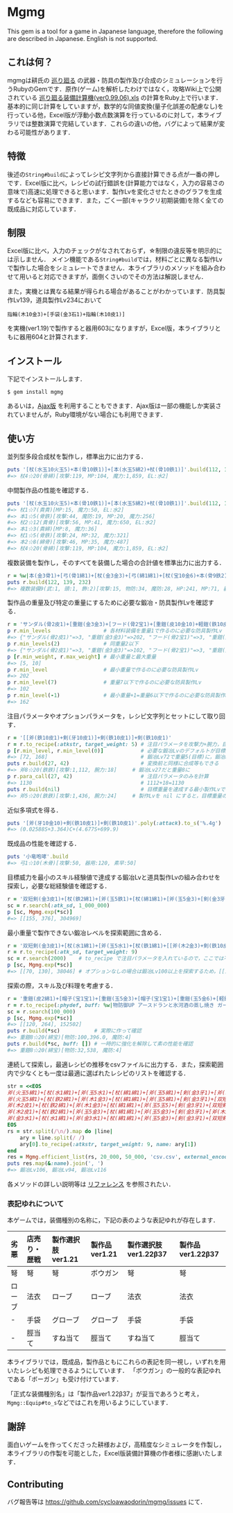 # Mgmg
This gem is a tool for a game in Japanese language, therefore the following are described in Japanese. English is not supported.

## これは何？
mgmgは耕氏の [巡り廻る](http://rebellionrpg.blog80.fc2.com/) の武器・防具の製作及び合成のシミュレーションを行うRubyのGemです．原作(ゲーム)を解析したわけではなく，攻略Wiki上で公開されている [巡り廻る装備計算機(ver0.99.06).xls](https://wikiwiki.jp/guruguru/%E8%A3%85%E5%82%99%E5%93%81%E5%90%88%E6%88%90#n07db4f5) の計算をRuby上で行います．基本的に同じ計算をしていますが，数学的な同値変換(量子化誤差の配慮なし)を行っている他，Excel版が浮動小数点数演算を行っているのに対して，本ライブラリでは整数演算で完結しています．これらの違いの他，バグによって結果が変わる可能性があります．

## 特徴
後述の`String#build`によってレシピ文字列から直接計算できる点が一番の押しです．Excel版に比べ，レシピの試行錯誤を(計算能力ではなく，入力の容易さの意味で)高速に処理できると思います．製作Lvを変化させたときのグラフを生成するなども容易にできます．また，ごく一部(キャラクリ初期装備)を除く全ての既成品に対応しています．

## 制限
Excel版に比べ，入力のチェックがなされておらず，☆制限の違反等を明示的には示しません．
メイン機能である`String#build`では，材料ごとに異なる製作Lvで製作した場合をシミュレートできません．本ライブラリのメソッドを組み合わせて用いると対応できますが，面倒くさいのでその方法は解説しません．

また，実機とは異なる結果が得られる場合があることがわかっています．防具製作Lv139，道具製作Lv234において
```
指輪(木10金3)+[手袋(金3石1)+指輪(木10皮1)]
```
を実機(ver1.19)で製作すると器用603になりますが，Excel版，本ライブラリともに器用604と計算されます．

## インストール
下記でインストールします．

    $ gem install mgmg

あるいは，[Ajax版](http://cycloawaodorin.sakura.ne.jp/sonota/mgmg/mgmg.html) を利用することもできます．Ajax版は一部の機能しか実装されていませんが，Ruby環境がない場合にも利用できます．

## 使い方
並列型多段合成杖を製作し，標準出力に出力する．

```ruby
puts '[杖(水玉10火玉5)+本(骨10鉄1)]+[本(水玉5綿2)+杖(骨10鉄1)]'.build(112, 176)
#=> 杖4☆20(骨綿)[攻撃:119, MP:104, 魔力:1,859, EL:水2]
```

中間製作品の性能を確認する．

```ruby
puts '[杖(水玉10火玉5)+本(骨10鉄1)]+[本(水玉5綿2)+杖(骨10鉄1)]'.build(112, 176).history
#=> 杖1☆7(貴貴)[MP:15, 魔力:50, EL:水2]
#=> 本1☆5(骨鉄)[攻撃:44, 魔防:19, MP:20, 魔力:256]
#=> 杖2☆12(貴骨)[攻撃:56, MP:41, 魔力:650, EL:水2]
#=> 本1☆3(貴綿)[MP:8, 魔力:36]
#=> 杖1☆5(骨鉄)[攻撃:24, MP:32, 魔力:321]
#=> 本2☆8(綿骨)[攻撃:46, MP:35, 魔力:487]
#=> 杖4☆20(骨綿)[攻撃:119, MP:104, 魔力:1,859, EL:水2]
```

複数装備を製作し，そのすべてを装備した場合の合計値を標準出力に出力する．

```ruby
r = %w|本(金3骨1)+[弓(骨1綿1)+[杖(金3金3)+[弓(綿1綿1)+[杖(宝10金6)+本(骨9鉄2)]]]] フード(石10骨9) 首飾り(宝10水10) 指輪(木10金10)|
puts r.build(122, 139, 232)
#=> 複数装備9(武:1, 頭:1, 飾:2)[攻撃:15, 物防:34, 魔防:28, HP:241, MP:71, 器用:223, 素早:222, 魔力:6,604]
```

製作品の重量及び特定の重量にするために必要な鍛冶・防具製作Lvを確認する．

```ruby
r = 'サンダル(骨2皮1)+[重鎧(金3金3)+[フード(骨2宝1)+[重鎧(皮10金10)+軽鎧(鉄10皮1)]]]'
p r.min_levels                 # 各材料装備を重量1で作るのに必要な防具製作Lv
#=> {"サンダル(骨2皮1)"=>3, "重鎧(金3金3)"=>202, "フード(骨2宝1)"=>3, "重鎧(皮10金10)"=>162, "軽鎧(鉄10皮1)"=>68}
p r.min_levels(2)              # 同重量2以下
#=> {"サンダル(骨2皮1)"=>3, "重鎧(金3金3)"=>102, "フード(骨2宝1)"=>3, "重鎧(皮10金10)"=>42, "軽鎧(鉄10皮1)"=>27}
p [r.min_weight, r.max_weight] # 最小重量と最大重量
#=> [5, 10]
p r.min_level                  # 最小重量で作るのに必要な防具製作Lv
#=> 202
p r.min_level(7)               # 重量7以下で作るのに必要な防具製作Lv
#=> 102
p r.min_level(-1)              # 最小重量+1=重量6以下で作るのに必要な防具製作Lv
#=> 162
```

注目パラメータやオプションパラメータを，レシピ文字列とセットにして取り回す．
```ruby
r = '[[斧(鉄10皮1)+剣(牙10皮1)]+剣(鉄10皮1)]+剣(鉄10皮1)'
r = r.to_recipe(:atkstr, target_weight: 5) # 注目パラメータを攻撃力+腕力，目標重量を5に設定
p [r.min_level, r.min_level(0)]            # 必要な鍛冶Lvのデフォルトが目標重量ベースに
#=> [72, 168]                              # 鍛冶Lv72で重量5(目標)に，鍛冶Lv168で重量4(最小)になる
puts r.build(27, 42)                       # 変換前と同様に合成等もできる
#=> 斧8☆20(鉄鉄)[攻撃:1,112, 腕力:18]     # 鍛冶Lv27だと重量8に
p r.para_call(27, 42)                      # 注目パラメータのみを計算
#=> 1130                                   # 1112+18=1130
puts r.build(nil)                          # 目標重量を達成する最小製作Lvで製作
#=> 斧5☆20(鉄鉄)[攻撃:1,436, 腕力:24]     # 製作Lvを nil にすると，目標重量のための最小製作Lv (72, 42) で製作
```

近似多項式を得る．

```ruby
puts '[斧(牙10金10)+剣(鉄10皮1)]+剣(鉄10皮1)'.poly(:attack).to_s('%.4g')
#=> (0.02588S+3.364)C+(4.677S+699.9)
```

既成品の性能を確認する．

```ruby
puts '小竜咆哮'.build
#=> 弓1☆10(木骨)[攻撃:50, 器用:120, 素早:50]
```

目標威力を最小のスキル経験値で達成する鍛冶Lvと道具製作Lvの組み合わせを探索し，必要な総経験値を確認する．

```ruby
r = '双短剣(金3皮1)+[杖(鉄2綿1)+[斧(玉5鉄1)+[杖(綿1綿1)+[斧(玉5金3)+[剣(金3牙1)+[斧(木2牙1)+[剣(木2牙1)+双短剣(鉄10木1)]]]]]]]'
sc = r.search(:atk_sd, 1_000_000)
p [sc, Mgmg.exp(*sc)]
#=> [[155, 376], 304969]
```

最小重量で製作できない鍛冶レベルを探索範囲に含める．

```ruby
r = '双短剣(金3皮1)+[杖(水1綿1)+[斧(玉5水1)+[杖(鉄1綿1)+[[斧(木2金3)+剣(鉄10皮1)]+[剣(木2綿1)+双短剣(鉄10皮1)]]]]]'
r = r.to_recipe(:atk_sd, target_weight: 9)
sc = r.search(2000)    # to_recipe で注目パラメータを入れているので，ここでは不要
p [sc, Mgmg.exp(*sc)]
#=> [[70, 130], 38046] # オプションなしの場合は鍛冶Lv100以上を探索するため，[[100, 126], 41054] になる
```

探索の際，スキル及び料理を考慮する．

```ruby
r = '重鎧(皮2綿1)+[帽子(宝1宝1)+[重鎧(玉5金3)+[帽子(宝1宝1)+[重鎧(玉5金6)+[軽鎧(金3骨1)+[重鎧(皮2骨1)+軽鎧(鉄10綿1)]]]]]]'
r = r.to_recipe(:phydef, buff: %w|物防御UP アースドランと氷河酒の蒸し焼き ガードアップ|)
sc = r.search(100_000)
p [sc, Mgmg.exp(*sc)]
#=> [[120, 264], 152502]
puts r.build(*sc)           # 実際に作って確認
#=> 重鎧8☆20(綿宝)[物防:100,396.0, 魔防:4]
puts r.build(*sc, buff: []) # 一時的に強化を解除して素の性能を確認
#=> 重鎧8☆20(綿宝)[物防:32,538, 魔防:4]
```

連続して探索し，最適レシピの推移をcsvファイルに出力する．また，探索範囲内で少なくとも一度は最適に選ばれたレシピのリストを確認する．

```ruby
str = <<EOS
斧(火玉5綿1)+[杖(水1綿1)+[斧(玉5水1)+[杖(綿1綿1)+[斧(玉5綿1)+[剣(金3牙1)+[斧(木2牙1)+[剣(木2牙1)+双短剣(鉄10皮1)]]]]]]] 鍛冶Lv66
斧(火玉5綿1)+[杖(鉄2綿1)+[斧(木1金3)+[杖(綿1綿1)+[斧(玉5綿1)+[剣(金3牙1)+[双短剣(金3牙1)+[斧(木2牙1)+剣(鉄10木1)]]]]]]] 鍛冶Lv94
斧(木2皮1)+[杖(鉄2綿1)+[斧(木1金3)+[杖(綿1綿1)+[斧(玉5玉5)+[剣(金3牙1)+[双短剣(金3牙1)+[斧(木2牙1)+剣(鉄10木1)]]]]]]] 鍛冶Lv106
斧(木2皮1)+[杖(鉄2綿1)+[斧(玉5金3)+[杖(綿1綿1)+[斧(玉5金3)+[剣(金3牙1)+[斧(木2牙1)+[剣(木2牙1)+双短剣(鉄10木1)]]]]]]] 鍛冶Lv116
斧(金3水1)+[杖(水1綿1)+[斧(金3水1)+[杖(綿1綿1)+[斧(玉5金3)+[剣(金3牙1)+[双短剣(金3牙1)+[斧(木2牙1)+剣(鉄10木1)]]]]]]] 鍛冶Lv152
EOS
rs = str.split(/\n/).map do |line|
	ary = line.split(/ /)
	ary[0].to_recipe(:atkstr, target_weight: 9, name: ary[1])
end
res = Mgmg.efficient_list(rs, 20_000, 50_000, 'csv.csv', external_encoding: 'Windows-31J')
puts res.map(&:name).join(', ')
#=> 鍛冶Lv106, 鍛冶Lv94, 鍛冶Lv116
```

各メソッドの詳しい説明等は [リファレンス](./reference.md) を参照されたい．

### 表記ゆれについて
本ゲームでは，装備種別の名称に，下記の表のような表記ゆれが存在します．

|劣悪|店売り・歴戦|製作選択肢ver1.21|製作品ver1.21|製作選択肢ver1.22β37|製作品ver1.22β37|
|:-|:-|:-|:-|:-|:-|
|弩|弩|弩|ボウガン|弩|弩|
|ローブ|法衣|ローブ|ローブ|法衣|法衣|
|-|手袋|グローブ|グローブ|手袋|手袋|
|-|脛当て|すね当て|脛当て|すね当て|脛当て|

本ライブラリでは，既成品，製作品ともにこれらの表記を同一視し，いずれを用いたレシピも処理できるようにしています．
「ボウガン」の一般的な表記ゆれである「ボーガン」も受け付けています．

「正式な装備種別名」は「製作品ver1.22β37」が妥当であろうと考え，`Mgmg::Equip#to_s`などではこれを用いるようにしています．

## 謝辞
面白いゲームを作ってくださった耕様および，高精度なシミュレータを作製し，本ライブラリの作製を可能とした，Excel版装備計算機の作者様に感謝いたします．

## Contributing
バグ報告等は https://github.com/cycloawaodorin/mgmg/issues にて．
